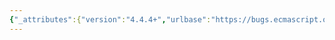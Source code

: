 ```yaml
---
{"_attributes":{"version":"4.4.4+","urlbase":"https://bugs.ecmascript.org/","maintainer":"dherman@mozilla.com"},"bug":{"bug_id":4155,"creation_ts":"2015-03-11 18:26:00 -0700","short_desc":"13.2.3.6 IteratorBindingInitialization, 13.2.3.7 KeyedBindingInitialization: Incorrect use for ResolveBinding","delta_ts":"2015-03-17 16:57:05 -0700","product":"Draft for 6th Edition","component":"technical issue","version":"Rev 35: March 4, 2015 Release Candidate 2","rep_platform":"All","op_sys":"All","bug_status":"RESOLVED","resolution":"FIXED","priority":"Normal","bug_severity":"normal","everconfirmed":true,"reporter":{"uid":"andrebargull","name":"André Bargull"},"assigned_to":{"uid":"allen","name":"Allen Wirfs-Brock"},"long_desc":[{"commentid":13703,"comment_count":0,"who":{"uid":"andrebargull","name":"André Bargull"},"bug_when":"2015-03-11 18:26:45 -0700","thetext":"13.2.3.6 Runtime Semantics: IteratorBindingInitialization\n  SingleNameBinding : BindingIdentifier Initializeropt\n    - step 2\n\nBindingRestElement : ... BindingIdentifier\n    - step 2\n\n13.2.3.7 Runtime Semantics: KeyedBindingInitialization\n  SingleNameBinding : BindingIdentifier Initializeropt\n    - step 2\n\n\nResolveBinding cannot be used here because of the parameter eval environment (ResolveBinding uses the current lexical environment!). \n\n\nStep 2 needs to be replaced with:\n---\n2. If environment is undefined, then\n  a. Let lhs be ResolveBinding(bindingId).\n  b. ReturnIfAbrupt(lhs).\n---\n\nAnd step 8/5.b.ii/8 needs to be changed from:\n---\n8. Return InitializeReferencedBinding(lhs, v)\n---\n\nTo:\n---\n8. Return InitializeBoundName(bindingId, v, environment).\n---\n\nResp. to:\n---\n5.b.ii. Return InitializeBoundName(StringValue of BindingIdentifier, A, environment).\n---"},{"commentid":13711,"comment_count":1,"who":{"uid":"allen","name":"Allen Wirfs-Brock"},"bug_when":"2015-03-12 11:00:06 -0700","thetext":"fixed in rev36 editor's dcraft\n\nbut I took a different approach.  I added an optional environment parameter to ResolveBinding.  If it is missing or undefined, the current LexicalEnvironment is used. \n\nenvironment is now passed in the ResolveBinding step of the three algorithms you identified.\n\nThis preserves the left to right evaluation order."},{"commentid":13815,"comment_count":2,"who":{"uid":"allen","name":"Allen Wirfs-Brock"},"bug_when":"2015-03-17 16:57:05 -0700","thetext":"in rev36"}]}}
---
```

